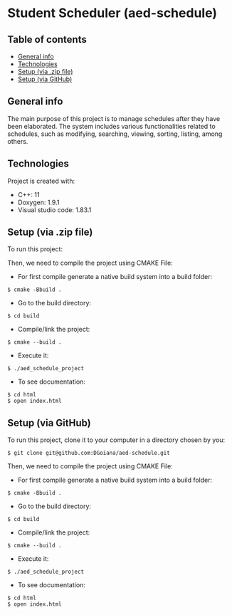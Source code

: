 # Student Scheduler (aed-schedule)

## Table of contents
* [General info](#general-info)
* [Technologies](#technologies)
* [Setup (via .zip file)](#setup-via-zip-file)
* [Setup (via GitHub)](#setup-via-github)

## General info
The main purpose of this project is to manage schedules after they have been elaborated.
The system includes various functionalities related to schedules, such as modifying,
searching, viewing, sorting, listing, among others.
	
## Technologies
Project is created with:
* C++: 11
* Doxygen: 1.9.1
* Visual studio code: 1.83.1
	
## Setup (via .zip file)
To run this project:

Then, we need to compile the project using CMAKE File:

- For first compile generate a native build system into a build folder:

```
$ cmake -Bbuild .
```

- Go to the build directory:

```
$ cd build
```

- Compile/link the project:

```
$ cmake --build .
```

- Execute it:

```
$ ./aed_schedule_project
```

- To see documentation:

```
$ cd html
$ open index.html
```


## Setup (via GitHub)
To run this project, clone it to your computer in a directory chosen by you:

```
$ git clone git@github.com:DGoiana/aed-schedule.git
```

Then, we need to compile the project using CMAKE File:

- For first compile generate a native build system into a build folder:

```
$ cmake -Bbuild .
```

- Go to the build directory:

```
$ cd build
```

- Compile/link the project:

```
$ cmake --build .
```

- Execute it:

```
$ ./aed_schedule_project
```

- To see documentation:

```
$ cd html
$ open index.html
```


